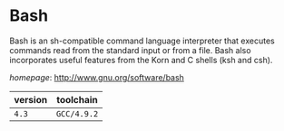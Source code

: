 # Bash

Bash is an sh-compatible command language interpreter that executes commands    read from the standard input or from a file.  Bash also incorporates useful features from the    Korn and C shells (ksh and csh).

*homepage*: <http://www.gnu.org/software/bash>

version | toolchain
--------|----------
``4.3`` | ``GCC/4.9.2``
